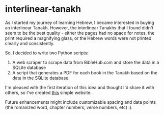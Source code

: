 # interlinear-tanakh

As I started my journey of learning Hebrew, I became interested in buying an interlinear Tanakh.  However, the interlinear Tanakhs that I found didn't seem to be the best quality - either the pages had no space for notes, the print required a magnifying glass, or the Hebrew words were not printed clearly and consistently.

So, I decided to write two Python scripts:  

1) A web scraper to scrape data from BibleHub.com and store the data in a SQLite database
2) A script that generates a PDF for each book in the Tanakh based on the data in the SQLite database.

I'm pleased with the first iteration of this idea and thought I'd share it with others, so I've created [this](http://tanakh-jones-chris.s3-website-us-east-1.amazonaws.com/) simple website.

Future enhancements might include customizable spacing and data points (the romanized word, chapter numbers, verse numbers, etc) :).
